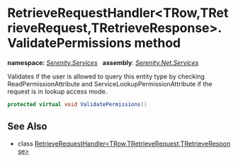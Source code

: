 # RetrieveRequestHandler&lt;TRow,TRetrieveRequest,TRetrieveResponse&gt;.ValidatePermissions method
**namespace:** *[Serenity.Services](../../README.md#serenity.services-namespace)*   **assembly**: *[Serenity.Net.Services](../../README.md)*

Validates if the user is allowed to query this entity type by checking ReadPermissionAttribute and ServiceLookupPermissionAttribute if the request is in lookup access mode.

```csharp
protected virtual void ValidatePermissions()
```

## See Also

* class [RetrieveRequestHandler&lt;TRow,TRetrieveRequest,TRetrieveResponse&gt;](../RetrieveRequestHandler-3.md)